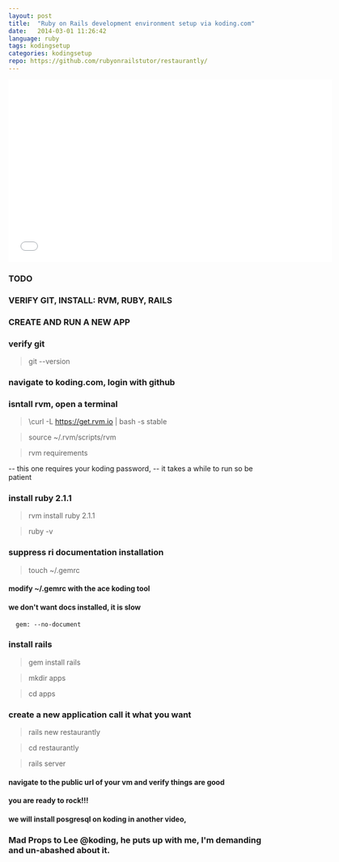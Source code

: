 ```yaml
---
layout: post
title:  "Ruby on Rails development environment setup via koding.com"
date:   2014-03-01 11:26:42
language: ruby
tags: kodingsetup
categories: kodingsetup
repo: https://github.com/rubyonrailstutor/restaurantly/
---
```


<iframe width="640" height="360" src="//www.youtube.com/embed/iOLQkdok5tg?vq=hd1080" frameborder="0" allowfullscreen></iframe>

### TODO

### VERIFY GIT, INSTALL: RVM, RUBY, RAILS

### CREATE AND RUN A NEW APP


### verify git

> git --version

### navigate to koding.com, login with github

### isntall rvm, open a terminal 

> \curl -L https://get.rvm.io | bash -s stable

> source ~/.rvm/scripts/rvm

> rvm requirements

 -- this one requires your koding password, 
 -- it takes a while to run so be patient

### install ruby 2.1.1

> rvm install ruby 2.1.1 

> ruby -v

### suppress ri documentation installation

> touch ~/.gemrc

#### modify ~/.gemrc with the ace koding tool
#### we don't want docs installed, it is slow

```
  gem: --no-document
```

### install rails 

> gem install rails

> mkdir apps

> cd apps

### create a new application call it what you want

> rails new restaurantly

> cd restaurantly

> rails server

#### navigate to the public url of your vm and verify things are good

#### you are ready to rock!!!

#### we will install posgresql on koding in another video,


### Mad Props to Lee @koding, he puts up with me, I'm demanding and un-abashed about it.

